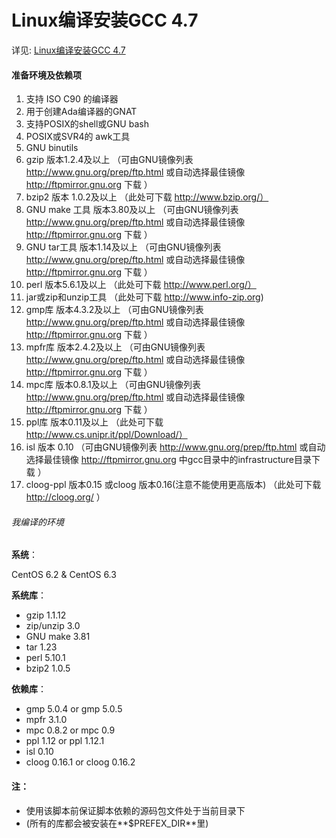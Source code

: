 Linux编译安装GCC 4.7
======

详见: [Linux编译安装GCC 4.7](http://www.owent.net/?p=584)

#### 准备环境及依赖项
1.   支持 ISO C90 的编译器
2.   用于创建Ada编译器的GNAT
3.   支持POSIX的shell或GNU bash
4.   POSIX或SVR4的 awk工具
5.   GNU binutils
6.   gzip 版本1.2.4及以上     （可由GNU镜像列表 http://www.gnu.org/prep/ftp.html 或自动选择最佳镜像 http://ftpmirror.gnu.org 下载 ）
7.   bzip2 版本 1.0.2及以上    （此处可下载 http://www.bzip.org/）
8.   GNU make 工具 版本3.80及以上 （可由GNU镜像列表 http://www.gnu.org/prep/ftp.html 或自动选择最佳镜像 http://ftpmirror.gnu.org 下载 ）
9.   GNU tar工具 版本1.14及以上   （可由GNU镜像列表 http://www.gnu.org/prep/ftp.html 或自动选择最佳镜像 http://ftpmirror.gnu.org 下载 ）
10. perl 版本5.6.1及以上      （此处可下载 http://www.perl.org/）
11. jar或zip和unzip工具 （此处可下载 http://www.info-zip.org)
12. gmp库 版本4.3.2及以上 （可由GNU镜像列表 http://www.gnu.org/prep/ftp.html 或自动选择最佳镜像 http://ftpmirror.gnu.org 下载 ）
13. mpfr库 版本2.4.2及以上 （可由GNU镜像列表 http://www.gnu.org/prep/ftp.html 或自动选择最佳镜像 http://ftpmirror.gnu.org 下载 ）
14. mpc库 版本0.8.1及以上 （可由GNU镜像列表 http://www.gnu.org/prep/ftp.html 或自动选择最佳镜像 http://ftpmirror.gnu.org 下载 ）
15. ppl库 版本0.11及以上 （此处可下载 http://www.cs.unipr.it/ppl/Download/）
16. isl 版本 0.10 （可由GNU镜像列表 http://www.gnu.org/prep/ftp.html 或自动选择最佳镜像 http://ftpmirror.gnu.org  中gcc目录中的infrastructure目录下载 ）
17. cloog-ppl 版本0.15 或cloog 版本0.16(注意不能使用更高版本) （此处可下载 http://cloog.org/ ）

###### 我编译的环境
**系统**：

CentOS 6.2 & CentOS 6.3

**系统库**：

+ gzip 1.1.12
+ zip/unzip 3.0
+ GNU make 3.81
+ tar 1.23
+ perl 5.10.1
+ bzip2 1.0.5

**依赖库**：
+ gmp 5.0.4 or gmp 5.0.5
+ mpfr 3.1.0
+ mpc 0.8.2 or mpc 0.9
+ ppl 1.12 or ppl 1.12.1
+ isl 0.10
+ cloog 0.16.1 or cloog 0.16.2

#### 注：

+ 使用该脚本前保证脚本依赖的源码包文件处于当前目录下
+ (所有的库都会被安装在**$PREFEX_DIR**里)


